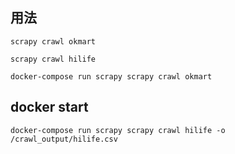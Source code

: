## 用法

`scrapy crawl okmart`

`scrapy crawl hilife`

`docker-compose run scrapy scrapy crawl okmart`

## docker start

`docker-compose run scrapy scrapy crawl hilife -o /crawl_output/hilife.csv`
